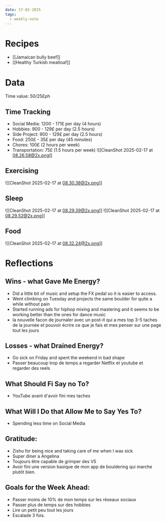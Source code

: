 ```yaml
---
date: 17-02-2025
tags:
  - weekly-note
---
```

# Recipes
- [[Jamaican bully beef]]
- [[Healthy Turkish meatloaf]]
# Data
Time value: 50/25£ph
## Time Tracking
- Social Media: 1200 - 171£ per day (4 hours)
- Hobbies: 900 - 129£ per day (2.5 hours)
- Side Project: 900 - 129£ per day (2.5 hours)
- Food: 250£ - 35£ per day (45 minutes)
- Chores: 100£ (2 hours per week)
- Transportation: 75£ (1.5 hours per week)
![[CleanShot 2025-02-17 at 08.26.58@2x.png]]
## Exercising
![[CleanShot 2025-02-17 at 08.30.38@2x.png]]
## Sleep
![[CleanShot 2025-02-17 at 08.29.39@2x.png]]
![[CleanShot 2025-02-17 at 08.29.52@2x.png]]
## Food
![[CleanShot 2025-02-17 at 08.32.24@2x.png]]
# Reflections
## Wins - what Gave Me Energy?
- Did a little bit of music and setup the FX pedal so it is easier to access.
- Went climbing on Tuesday and projects the same boulder for quite a while without pain
- Started running ads for hiphop mixing and mastering and it seems to be working better than the ones for dance music
- la nouvelle facon de journaler avec un post-it qui a mes top 3-5 taches de la journée et pouvoir écrire ce que je fais et mes penser sur une page tout les jours
## Losses - what Drained Energy?
- Go sick on Friday and spent the weekend in bad shape
- Passer beaucoup trop de temps a regarder Netflix et youtube et regarder des reels
## What Should Fi Say no To?
- YouTube avant d'avoir fini mes taches
## What Will I Do that Allow Me to Say Yes To?
- Spending less time on Social Media
## Gratitude:
- Zishu for being nice and taking care of me when I was sick
- Super diner a Angelina
- Toujours être capable de grimper des V5
- Avoir fini une version basique de mon app de bouldering qui marche plutôt bien.
## Goals for the Week Ahead:
- Passer moins de 10% de mon temps sur les réseaux sociaux
- Passer plus de temps sur des hobbies
- Lire un petit peu tout les jours
- Escalade 3 fois.